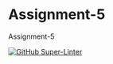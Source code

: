 # Assignment-5
Assignment-5

[![GitHub Super-Linter](https://github.com/RomanBallinFaxJah/Assignment-5/workflows/Lint%20Code%20Base/badge.svg)](https://github.com/marketplace/actions/super-linter)

